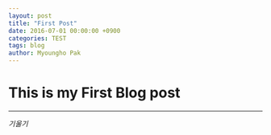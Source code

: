 ```yaml
---
layout: post
title: "First Post"
date: 2016-07-01 00:00:00 +0900
categories: TEST
tags: blog
author: Myoungho Pak
---
```


# This is my First Blog post

----

*기울기*
